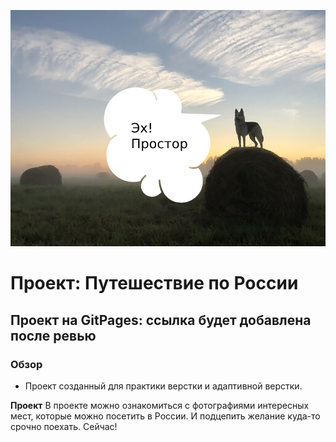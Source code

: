 ![logo](./images/readme-cover.png)

# Проект: Путешествие по России

## Проект на GitPages: ссылка будет добавлена после ревью

### Обзор
* Проект созданный для практики верстки и адаптивной верстки.

**Проект**
В проекте можно ознакомиться с фотографиями интересных мест, которые можно посетить в России.
И подцепить желание куда-то срочно поехать. Сейчас!